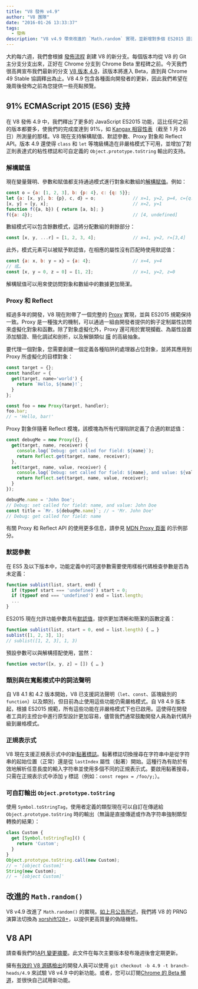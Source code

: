 ```yaml
---
title: "V8 發佈 v4.9"
author: "V8 團隊"
date: "2016-01-26 13:33:37"
tags: 
  - 發佈
description: "V8 v4.9 帶來改進的 `Math.random` 實現，並新增對多個 ES2015 語言功能的支持。"
---
```

大約每六週，我們會根據 [發佈流程](/docs/release-process) 創建 V8 的新分支。每個版本均從 V8 的 Git 主分支分支出來，正好在 Chrome 分支到 Chrome Beta 里程碑之前。今天我們很高興宣布我們最新的分支 [V8 版本 4.9](https://chromium.googlesource.com/v8/v8.git/+log/branch-heads/4.9)，該版本將進入 Beta，直到與 Chrome 49 Stable 協調釋出為止。V8 4.9 包含各種面向開發者的更新，因此我們希望在幾周後發佈之前為您提供一些亮點預覽。

<!--truncate-->
## 91% ECMAScript 2015 (ES6) 支持

在 V8 發佈 4.9 中，我們釋出了更多的 JavaScript ES2015 功能，這比任何之前的版本都要多，使我們的完成度達到 91%，如 [Kangax 相容性表](https://kangax.github.io/compat-table/es6/)（截至 1 月 26 日）所測量的那樣。V8 現在支持解構賦值、默認參數、Proxy 對象和 Reflect API。版本 4.9 還使得 `class` 和 `let` 等塊級構造在非嚴格模式下可用，並增加了對正則表達式的粘性標誌和可自定義的 `Object.prototype.toString` 輸出的支持。

### 解構賦值

現在變量聲明、參數和賦值都支持通過模式進行對象和數組的[解構賦值](https://developer.mozilla.org/en-US/docs/Web/JavaScript/Reference/Operators/Destructuring_assignment)。例如：

```js
const o = {a: [1, 2, 3], b: {p: 4}, c: {q: 5}};
let {a: [x, y], b: {p}, c, d} = o;              // x=1, y=2, p=4, c={q: 5}
[x, y] = [y, x];                                // x=2, y=1
function f({a, b}) { return [a, b]; }
f({a: 4});                                      // [4, undefined]
```

數組模式可以包含餘數模式，這將分配數組的剩餘部分：

```js
const [x, y, ...r] = [1, 2, 3, 4];              // x=1, y=2, r=[3,4]
```

此外，模式元素可以被賦予默認值，在相應的屬性沒有匹配時使用默認值：

```js
const {a: x, b: y = x} = {a: 4};                // x=4, y=4
// 或…
const [x, y = 0, z = 0] = [1, 2];               // x=1, y=2, z=0
```

解構賦值可以用來使訪問對象和數組中的數據更加簡潔。

### Proxy 和 Reflect

經過多年的開發，V8 現在附帶了一個完整的 [Proxy](https://developer.mozilla.org/en-US/docs/Web/JavaScript/Reference/Global_Objects/Proxy) 實現，並與 ES2015 規範保持一致。Proxy 是一種強大的機制，可以通過一組由開發者提供的鉤子定制屬性訪問來虛擬化對象和函數。除了對象虛擬化外，Proxy 還可用於實現攔截、為屬性設置添加驗證、簡化調試和剖析，以及解鎖類似 [膜](http://tvcutsem.github.io/js-membranes/) 的高級抽象。

要代理一個對象，您需要創建一個定義各種陷阱的處理器占位對象，並將其應用到 Proxy 所虛擬化的目標對象：

```js
const target = {};
const handler = {
  get(target, name='world') {
    return `Hello, ${name}!`;
  }
};

const foo = new Proxy(target, handler);
foo.bar;
// → 'Hello, bar!'
```

Proxy 對象伴隨著 Reflect 模塊，該模塊為所有代理陷阱定義了合適的默認值：

```js
const debugMe = new Proxy({}, {
  get(target, name, receiver) {
    console.log(`Debug: get called for field: ${name}`);
    return Reflect.get(target, name, receiver);
  },
  set(target, name, value, receiver) {
    console.log(`Debug: set called for field: ${name}, and value: ${value}`);
    return Reflect.set(target, name, value, receiver);
  }
});

debugMe.name = 'John Doe';
// Debug: set called for field: name, and value: John Doe
const title = `Mr. ${debugMe.name}`; // → 'Mr. John Doe'
// Debug: get called for field: name
```

有關 Proxy 和 Reflect API 的使用更多信息，請參見 [MDN Proxy 頁面](https://developer.mozilla.org/en-US/docs/Web/JavaScript/Reference/Global_Objects/Proxy#Examples) 的示例部分。

### 默認參數

在 ES5 及以下版本中，功能定義中的可選參數需要使用樣板代碼檢查參數是否為未定義：

```js
function sublist(list, start, end) {
  if (typeof start === 'undefined') start = 0;
  if (typeof end === 'undefined') end = list.length;
  ...
}
```

ES2015 現在允許功能參數具有[默認值](https://developer.mozilla.org/en-US/docs/Web/JavaScript/Reference/Functions/Default_parameters)，提供更加清晰和簡潔的函數定義：

```js
function sublist(list, start = 0, end = list.length) { … }
sublist([1, 2, 3], 1);
// sublist([1, 2, 3], 1, 3)
```

預設參數可以與解構搭配使用，當然：

```js
function vector([x, y, z] = []) { … }
```

### 類別與在寬鬆模式中的詞法聲明

自 V8 4.1 和 4.2 版本開始，V8 已支援詞法聲明（`let`、`const`、區塊級別的 `function`）以及類別，但目前為止使用這些功能仍需嚴格模式。自 V8 4.9 版本起，根據 ES2015 規範，所有這些功能在非嚴格模式下也已啟用。這使得在開發者工具的主控台中進行原型設計更加容易，儘管我們通常鼓勵開發人員為新代碼升級到嚴格模式。

### 正規表示式

V8 現在支援正規表示式中的新[黏著標誌](https://developer.mozilla.org/en-US/docs/Web/JavaScript/Reference/Global_Objects/RegExp/sticky)。黏著標誌切換搜尋在字符串中是從字符串的起始位置（正常）還是從 `lastIndex` 屬性（黏著）開始。這種行為有助於有效地解析任意長度的輸入字符串並使用多個不同的正規表示式。要啟用黏著搜尋，只需在正規表示式中添加 `y` 標誌（例如：`const regex = /foo/y;`）。

### 可自訂輸出 `Object.prototype.toString`

使用 `Symbol.toStringTag`，使用者定義的類型現在可以自訂在傳遞給 `Object.prototype.toString` 時的輸出（無論是直接傳遞或作為字符串強制類型轉換的結果）：

```js
class Custom {
  get [Symbol.toStringTag]() {
    return 'Custom';
  }
}
Object.prototype.toString.call(new Custom);
// → '[object Custom]'
String(new Custom);
// → '[object Custom]'
```

## 改進的 `Math.random()`

V8 v4.9 改進了 `Math.random()` 的實現。[如上月公告所述](/blog/math-random)，我們將 V8 的 PRNG 演算法切換為 [xorshift128+](http://vigna.di.unimi.it/ftp/papers/xorshiftplus.pdf)，以提供更高質量的偽隨機性。

## V8 API

請查看我們的[API 變更摘要](https://docs.google.com/document/d/1g8JFi8T_oAE_7uAri7Njtig7fKaPDfotU6huOa1alds/edit)。此文件在每次主要版本發布幾週後會定期更新。

擁有[有效的 V8 源碼檢出](https://v8.dev/docs/source-code#using-git)的開發人員可以使用 `git checkout -b 4.9 -t branch-heads/4.9` 來試驗 V8 v4.9 中的新功能。或者，您可以訂閱[Chrome 的 Beta 頻道](https://www.google.com/chrome/browser/beta.html)，並很快自己試用新功能。
